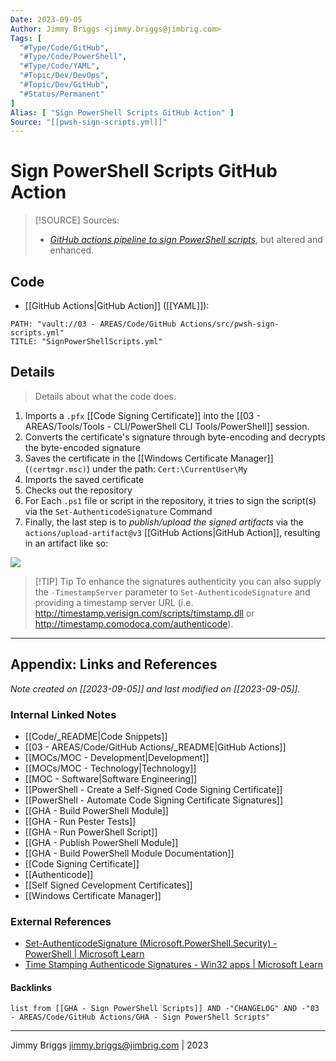```yaml
---
Date: 2023-09-05
Author: Jimmy Briggs <jimmy.briggs@jimbrig.com>
Tags: [
  "#Type/Code/GitHub",
  "#Type/Code/PowerShell",
  "#Type/Code/YAML",
  "#Topic/Dev/DevOps",
  "#Topic/Dev/GitHub",
  "#Status/Permanent"
]
Alias: [ "Sign PowerShell Scripts GitHub Action" ]
Source: "[[pwsh-sign-scripts.yml]]"
---
```


# Sign PowerShell Scripts GitHub Action

> [!SOURCE] Sources:
> - *[GitHub actions pipeline to sign PowerShell scripts](https://gist.github.com/nicolonsky/51338d0a62c88bfd1aba88b9a23eb335#file-signpowershell-yaml)*, but altered and enhanced.

## Code

- [[GitHub Actions|GitHub Action]] ([[YAML]]):

```embed-yaml
PATH: "vault://03 - AREAS/Code/GitHub Actions/src/pwsh-sign-scripts.yml"
TITLE: "SignPowerShellScripts.yml"
```

## Details

> Details about what the code does.

1. Imports a `.pfx` [[Code Signing Certificate]] into the [[03 - AREAS/Tools/Tools - CLI/PowerShell CLI Tools/PowerShell]] session.
2. Converts the certificate's signature through byte-encoding and decrypts the byte-encoded signature
3. Saves the certificate in the [[Windows Certificate Manager]] (`(certmgr.msc)`) under the path: `Cert:\CurrentUser\My`
4. Imports the saved certificate
5. Checks out the repository
6. For Each `.ps1` file or script in the repository, it tries to sign the script(s) via the `Set-AuthenticodeSignature` Command
7. Finally, the last step is to *publish/upload the signed artifacts* via the `actions/upload-artifact@v3` [[GitHub Actions|GitHub Action]], resulting in an artifact like so:

![](https://i.imgur.com/Dhg7xX7.png)



> [!TIP] Tip
> To enhance the signatures authenticity you can also supply the `-TimestampServer` parameter to `Set-AuthenticodeSignature` and providing a timestamp server URL (i.e. <http://timestamp.verisign.com/scripts/timstamp.dll> or <http://timestamp.comodoca.com/authenticode>).



***

## Appendix: Links and References

*Note created on [[2023-09-05]] and last modified on [[2023-09-05]].*

### Internal Linked Notes

- [[Code/_README|Code Snippets]]
- [[03 - AREAS/Code/GitHub Actions/_README|GitHub Actions]]
- [[MOCs/MOC - Development|Development]]
- [[MOCs/MOC - Technology|Technology]]
- [[MOC - Software|Software Engineering]]
- [[PowerShell - Create a Self-Signed Code Signing Certificate]]
- [[PowerShell - Automate Code Signing Certificate Signatures]]
- [[GHA - Build PowerShell Module]]
- [[GHA - Run Pester Tests]]
- [[GHA - Run PowerShell Script]]
- [[GHA - Publish PowerShell Module]]
- [[GHA - Build PowerShell Module Documentation]]
- [[Code Signing Certificate]]
- [[Authenticode]]
- [[Self Signed Cevelopment Certificates]]
- [[Windows Certificate Manager]]

### External References

- [Set-AuthenticodeSignature (Microsoft.PowerShell.Security) - PowerShell | Microsoft Learn](https://learn.microsoft.com/en-us/powershell/module/microsoft.powershell.security/set-authenticodesignature?view=powershell-7.3&WT.mc_id=ps-gethelp)
- [Time Stamping Authenticode Signatures - Win32 apps | Microsoft Learn](https://learn.microsoft.com/en-us/windows/win32/seccrypto/time-stamping-authenticode-signatures)

#### Backlinks

```dataview
list from [[GHA - Sign PowerShell Scripts]] AND -"CHANGELOG" AND -"03 - AREAS/Code/GitHub Actions/GHA - Sign PowerShell Scripts"
```


***

Jimmy Briggs <jimmy.briggs@jimbrig.com> | 2023

